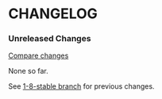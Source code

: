 # CHANGELOG

### Unreleased Changes

[Compare changes](https://github.com/codevise/pageflow-progress-navigation-bar/compare/1-8-stable...master)

None so far.

See
[1-8-stable branch](https://github.com/codevise/pageflow-progress-navigation-bar/blob/1-8-stable/CHANGELOG.md)
for previous changes.
